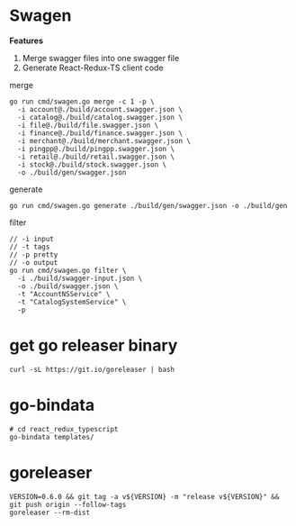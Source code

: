 # Swagen

**Features**

1. Merge swagger files into one swagger file
2. Generate React-Redux-TS client code


merge
```
go run cmd/swagen.go merge -c 1 -p \
  -i account@./build/account.swagger.json \
  -i catalog@./build/catalog.swagger.json \
  -i file@./build/file.swagger.json \
  -i finance@./build/finance.swagger.json \
  -i merchant@./build/merchant.swagger.json \
  -i pingpp@./build/pingpp.swagger.json \
  -i retail@./build/retail.swagger.json \
  -i stock@./build/stock.swagger.json \
  -o ./build/gen/swagger.json
```

generate
```
go run cmd/swagen.go generate ./build/gen/swagger.json -o ./build/gen
```

filter
```
// -i input
// -t tags
// -p pretty
// -o output
go run cmd/swagen.go filter \
  -i ./build/swagger-input.json \
  -o ./build/swagger.json \
  -t "AccountNSService" \
  -t "CatalogSystemService" \
  -p
```

# get go releaser binary
```
curl -sL https://git.io/goreleaser | bash
```

# go-bindata
```
# cd react_redux_typescript
go-bindata templates/
```

# goreleaser
```
VERSION=0.6.0 && git tag -a v${VERSION} -m "release v${VERSION}" && git push origin --follow-tags
goreleaser --rm-dist
```